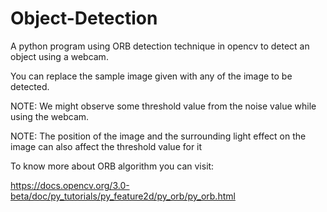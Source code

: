 # Object-Detection
A python program using ORB detection technique in opencv to detect an object using a webcam.

You can replace the sample image given with any of the image to be detected.

NOTE: We might observe some threshold value from the noise value while using the webcam. 

NOTE: The position of the image and the surrounding light effect on the image can also affect the threshold value for it

To know more about ORB algorithm you can visit:

https://docs.opencv.org/3.0-beta/doc/py_tutorials/py_feature2d/py_orb/py_orb.html
